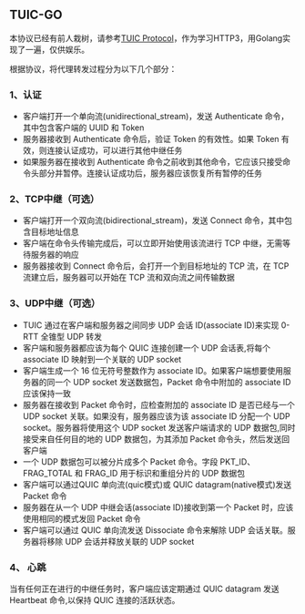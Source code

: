 ## TUIC-GO

本协议已经有前人栽树，请参考[TUIC Protocol](https://github.com/EAimTY/tuic/blob/tuic-5.0.0/SPEC.md)，作为学习HTTP3，用Golang实现了一遍，仅供娱乐。

根据协议，将代理转发过程分为以下几个部分：

### 1、认证
- 客户端打开一个单向流(unidirectional_stream)，发送 Authenticate 命令，其中包含客户端的 UUID 和 Token
- 服务器接收到 Authenticate 命令后，验证 Token 的有效性。如果 Token 有效，则连接认证成功，可以进行其他中继任务
- 如果服务器在接收到 Authenticate 命令之前收到其他命令，它应该只接受命令头部分并暂停。连接认证成功后，服务器应该恢复所有暂停的任务

### 2、TCP中继（可选）
- 客户端打开一个双向流(bidirectional_stream)，发送 Connect 命令，其中包含目标地址信息
- 客户端在命令头传输完成后，可以立即开始使用该流进行 TCP 中继，无需等待服务器的响应
- 服务器接收到 Connect 命令后，会打开一个到目标地址的 TCP 流，在 TCP 流建立后，服务器可以开始在 TCP 流和双向流之间传输数据

### 3、UDP中继（可选）
- TUIC 通过在客户端和服务器之间同步 UDP 会话 ID(associate ID)来实现 0-RTT 全锥型 UDP 转发
- 客户端和服务器都应该为每个 QUIC 连接创建一个 UDP 会话表,将每个 associate ID 映射到一个关联的 UDP socket
- 客户端生成一个 16 位无符号整数作为 associate ID。如果客户端想要使用服务器的同一个 UDP socket 发送数据包，Packet 命令中附加的 associate ID 应该保持一致
- 服务器在接收到 Packet 命令时，应检查附加的 associate ID 是否已经与一个 UDP socket 关联。如果没有，服务器应该为该 associate ID 分配一个 UDP socket。服务器将使用这个 UDP socket 发送客户端请求的 UDP 数据包,同时接受来自任何目的地的 UDP 数据包，为其添加 Packet 命令头，然后发送回客户端
- 一个 UDP 数据包可以被分片成多个 Packet 命令。字段 PKT_ID、FRAG_TOTAL 和 FRAG_ID 用于标识和重组分片的 UDP 数据包
- 客户端可以通过QUIC 单向流(quic模式)或 QUIC datagram(native模式)发送 Packet 命令
- 服务器在从一个 UDP 中继会话(associate ID)接收到第一个 Packet 时，应该使用相同的模式发回 Packet 命令
- 客户端可以通过 QUIC 单向流发送 Dissociate 命令来解除 UDP 会话关联。服务器将移除 UDP 会话并释放关联的 UDP socket

### 4、 心跳
当有任何正在进行的中继任务时，客户端应该定期通过 QUIC datagram 发送 Heartbeat 命令,以保持 QUIC 连接的活跃状态。

